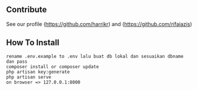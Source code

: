 ## Contribute

See our profile (https://github.com/harrikr) and (https://github.com/rifaiazis)

## How To Install
    rename .env.example to .env lalu buat db lokal dan sesuaikan dbname dan pass
    composer install or composer update 
    php artisan key:generate 
    php artisan serve
    on browser => 127.0.0.1:8000
